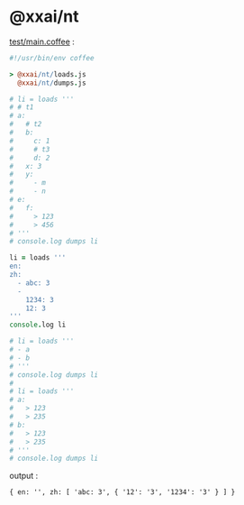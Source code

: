 [‼️]: ✏️README.mdt

# @xxai/nt

[test/main.coffee](./test/main.coffee) :

```coffee
#!/usr/bin/env coffee

> @xxai/nt/loads.js
  @xxai/nt/dumps.js

# li = loads '''
# # t1
# a:
#   # t2
#   b:
#     c: 1
#     # t3
#     d: 2
#   x: 3
#   y:
#     - m
#     - n
# e:
#   f:
#     > 123
#     > 456
# '''
# console.log dumps li

li = loads '''
en:
zh:
  - abc: 3
  -
    1234: 3
    12: 3
'''
console.log li

# li = loads '''
# - a
# - b
# '''
# console.log dumps li
#
# li = loads '''
# a:
#   > 123
#   > 235
# b:
#   > 123
#   > 235
# '''
# console.log dumps li
```

output :

```
{ en: '', zh: [ 'abc: 3', { '12': '3', '1234': '3' } ] }
```
